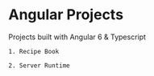 # Angular Projects

Projects built with Angular 6 & Typescript

    1. Recipe Book

    2. Server Runtime 